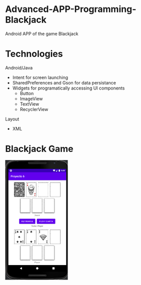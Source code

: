 # Advanced-APP-Programming-Blackjack
Android APP of the game Blackjack

# Technologies
Android/Java
* Intent for screen launching
* SharedPreferences and Gson for data persistance
* Widgets for programatically accessing UI components
    * Button
    * ImageView
    * TextView
    * RecyclerView

Layout
* XML

# Blackjack Game
<img src="https://github.com/grimloc-aduque/Advanced-APP-Programming-Blackjack/blob/master/git_images/main_activity.png" style="width:200px;"/>
